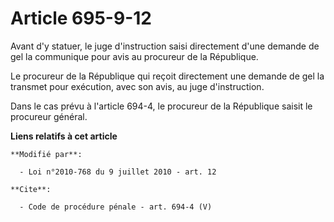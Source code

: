 # Article 695-9-12

Avant d'y statuer, le juge d'instruction saisi directement d'une demande de gel la communique pour avis au procureur de la
République. 

Le procureur de la République qui reçoit directement une demande de gel la transmet pour exécution, avec son avis, au juge
d'instruction. 

Dans le cas prévu à l'article 694-4, le procureur de la République saisit le procureur général.

**Liens relatifs à cet article**

	**Modifié par**:

	  - Loi n°2010-768 du 9 juillet 2010 - art. 12

	**Cite**:

	  - Code de procédure pénale - art. 694-4 (V)
